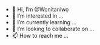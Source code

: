 - 👋 Hi, I’m @Wonitaniwo
- 👀 I’m interested in ...
- 🌱 I’m currently learning ...
- 💞️ I’m looking to collaborate on ...
- 📫 How to reach me ...

<!---
Wonitaniwo/Wonitaniwo is a ✨ special ✨ repository because its `README.md` (this file) appears on your GitHub profile.
You can click the Preview link to take a look at your changes.
--->
